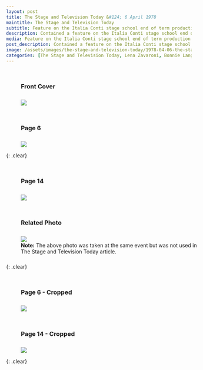 ```yaml
---
layout: post
title: The Stage and Television Today &#124; 6 April 1978
maintitle: The Stage and Television Today
subtitle: Feature on the Italia Conti stage school end of term production
description: Contained a feature on the Italia Conti stage school end of term production. It also featured a photo of Lena Zavaroni and Bonnie Langford, onstage with the rest of the cast.
media: Feature on the Italia Conti stage school end of term production
post_description: Contained a feature on the Italia Conti stage school end of term production. It also featured a photo of Lena Zavaroni and Bonnie Langford, onstage with the rest of the cast.
image: /assets/images/the-stage-and-television-today/1978-04-06-the-stage-and-television-today-front-cover.png
categories: [The Stage and Television Today, Lena Zavaroni, Bonnie Langford]
---
```


<figure class="fig1">
<figcaption>
<h3 id="front-cover">Front Cover</h3>
</figcaption>
<a href="/assets/images/the-stage-and-television-today/1978-04-06-the-stage-and-television-today-front-cover.png"><img src="/assets/images/the-stage-and-television-today/1978-04-06-the-stage-and-television-today-front-cover.png" class="full-width zoom-in"></a>
</figure>

<figure class="fig2">
<figcaption>
<h3 id="page-6">Page 6</h3>
</figcaption>
<a href="/assets/images/the-stage-and-television-today/1978-04-06-the-stage-and-television-today-page-6.png"><img src="/assets/images/the-stage-and-television-today/1978-04-06-the-stage-and-television-today-page-6.png" class="full-width zoom-in"></a>
</figure>

{: .clear}

<figure class="fig1">
<figcaption>
<h3 id="page-14">Page 14</h3>
</figcaption>
<a href="/assets/images/the-stage-and-television-today/1978-04-06-the-stage-and-television-today-page-14.png"><img src="/assets/images/the-stage-and-television-today/1978-04-06-the-stage-and-television-today-page-14.png" class="full-width zoom-in"></a>
</figure>

<figure class="fig2">
<figcaption>
<h3 id="related">Related Photo</h3>
</figcaption>
<a href="/assets/images/theatres/1978-04-06-the-conti-show.jpg"><img src="/assets/images/theatres/1978-04-06-the-conti-show.jpg" class="full-width zoom-in"></a>
<figcaption>
<strong>Note:</strong> The above photo was taken at the same event but was not used in The Stage and Television Today article.
</figcaption>
</figure>

{: .clear}

<figure class="fig1">
<figcaption>
<h3 id="page-6-cropped">Page 6 - Cropped</h3>
</figcaption>
<a href="/assets/images/the-stage-and-television-today/1978-04-06-the-stage-and-television-today-page-6-cropped.png"><img src="/assets/images/the-stage-and-television-today/1978-04-06-the-stage-and-television-today-page-6-cropped.png" class="full-width zoom-in"></a>
</figure>


<figure class="fig2">
<figcaption>
<h3 id="page-14-cropped">Page 14 - Cropped</h3>
</figcaption>
<a href="/assets/images/the-stage-and-television-today/1978-04-06-the-stage-and-television-today-page-14-cropped.png"><img src="/assets/images/the-stage-and-television-today/1978-04-06-the-stage-and-television-today-page-14-cropped.png" class="full-width zoom-in"></a>
</figure>

<br />{: .clear}

<style>
.fig1 {float:left; width:49%;}

.fig2 {float:right; width:49%;}

figcaption {float:left; width:100%;}

@media screen and (orientation:portrait) {
.fig1, .fig2 {float:left; width:100%;}
figcaption {float:left; width:100%; margin-bottom: 10px;}
}
</style>

